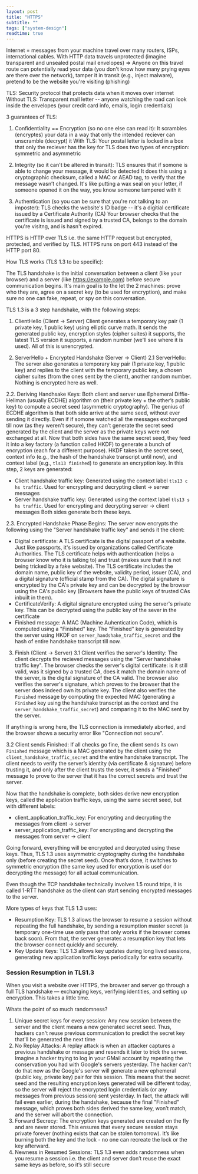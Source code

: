```yaml
---
layout: post
title: "HTTPS"
subtitle: ""
tags: ["system-design"]
readtime: true
---
```


Internet = messages from your machine travel over many routers, ISPs, international cables. With HTTP data travels unprotected (imagine transparent and unsealed postal mail envelopes) => Anyone on this travel route can potentially read your data (you don't know how many prying eyes are there over the network), tamper it in transit (e.g., inject malware), pretend to be the website you're visiting (phishing)


TLS: Security protocol that protects data when it moves over internet
Without TLS: Transparent mail letter -- anyone watching the road can look inside the envelopes (your credit card info, emails, login credentials)

3 guarantees of TLS:
1. Confidentiality == Encryption (so no one else can read it): It scrambles (encryptes) your data in a way that only the intended reciever can unscramble (decrypt) it
With TLS: Your postal letter is locked in a box that only the reciever has the key for
TLS does two types of encryption: symmetric and asymmetric

2. Integrity (so it can't be altered in transit): TLS ensures that if somone is able to change your message, it would be detected
It does this using a cryptographic checksum, called a MAC or AEAD tag, to verify that the message wasn’t changed.
It's like putting a wax seal on your letter, if someone opened it on the way, you know someone tampered with it

3. Authentication (so you can be sure that you're not talking to an imposter): TLS checks the website's ID badge -- it's a digitial certificate issued by a Certificate Authority (CA)
Your browser checks that the certificate is issued and signed by a trusted CA, belongs to the domain you're visitng, and is hasn't expired. 

HTTPS is HTTP over TLS i.e. the same HTTP request but encrypted, protected, and verified by TLS. HTTPS runs on port 443 instead of the HTTP port 80.

How TLS works (TLS 1.3 to be specific):

The TLS handshake is the initial conversation between a client (like your browser) and a server (like https://example.com) before secure communication begins. It's main goal is to the let the 2 machines: prove who they are, agree on a secret key (to be used for encryption), and make sure no one can fake, repeat, or spy on this conversation. 

TLS 1.3 is a 3 step handshake, with the following steps:

1. ClientHello (Client -> Server)
Client generates a temporary key pair (1 private key, 1 public key) using elliptic curve math. It sends the generated public key, encryption styles (cipher suites) it supports, the latest TLS version it supports, a random number (we'll see where it is used). All of this is unencrypted.

2. ServerHello + Encrypted Handshake (Server -> Client)
2.1 ServerHello:
The server also generates a temporary key pair (1 private key, 1 public key) and replies to the client with the temporary public key, a chosen cipher suites (from the ones sent by the client), another random number. Nothing is encrypted here as well.

2.2. Deriving Handhsake Keys: 
Both client and server use Ephemeral Diffie-Hellman (usually ECDHE) algorithm on (their private key + the other’s public key) to compute a secret seed (asymmetric cryptography). The genius of ECDHE algorithm is that both side arrive at the same seed, without ever sending it directly. Even if if somone watched all the messages exchanged till now (as they weren't secure), they can't generate the secret seed generated by the client and the server as the private keys were not exchanged at all. 
Now that both sides have the same secret seed, they feed it into a key factory (a function called HKDF) to generate a bunch of encryption (each for a different purpose). HKDF takes in the secret seed, context info (e.g., the hash of the handshake transcript until now), and context label (e.g., `tls13 finished`) to generate an encryption key. In this step, 2 keys are generated:
- Client handshake traffic key: Generated using the context label `tls13 c hs traffic`. Used for encrypting and decrypting client -> server messages
- Server handshake traffic key: Generated using the context label `tls13 s hs traffic`. Used for encrypting and decrypting server -> client messages
Both sides generate both these keys.

2.3. Encrypted Handshake Phase Begins:
The server now encrypts the following using the "Server handshake traffic key" and sends it the client:
- Digital certificate: A TLS certificate is the digital passport of a website. Just like passports, it's issued by organizations called Certificate Authorities. The TLS certificate helps with authentication (helps a browser know who it is talking to) and trust (makes sure that it is not being tricked by a fake website). The TLS certificate includes the domain name, public key of the website, validity period, issuer (CA), and a digital signature (official stamp from the CA). The digital signature is encrypted by the CA's private key and can be decrypted by the browser using the CA's public key (Browsers have the public keys of trusted CAs inbuilt in them). 
- CertificateVerify: A digital signature encrypted using the server's private key. This can be decrypted using the public key of the sever in the certificate
- Finished message: A MAC (Machine Auhentication Code), which is computed using a "Finished" key. The "Finished" key is generated by the server using HKDF on `server_handshake_traffic_secret` and the hash of entire handshake transcript till now.

3.  Finish (Client → Server)
3.1 Client verifies the server's Identity:
The client decrypts the recieved messages using the "Server handshake traffic key". The browser checks the server's digital certificate: is it still valid, was it signed by a trusted CA, does it match the domain name of the server, is the digital signature of the CA valid. The browser also verifies the server's signature, which proves to the browser that the server does indeed own its private key. The client also verifies the `Finished` message by computing the expected MAC (generating a `Finished` key using the handshake transcript as the context and the `server_handshake_traffic_secret`) and comparing it to the MAC sent by the server. 

If anything is wrong here, the TLS connection is immediately aborted, and the browser shows a security error like "Connection not secure". 

3.2 Client sends Finished:
If all checks go fine, the client sends its own `Finished` message which is a MAC generated by the client using the `client_handshake_traffic_secret` and the entire handshake transcript. The client needs to verify the server’s identity (via certificate & signature) before trusting it, and only after the client trusts the sever, it sends a "Finished" message to prove to the server that it has the correct secrets and trust the server.


Now that the handshake is complete, both sides derive new encryption keys, called the application traffic keys, using the same secret seed, but with different labels:
- client_application_traffic_key: For encrypting and decrypting the messages from client -> server
- server_application_traffic_key: For encrypting and decrypting the messages from server -> client

Going forward, everything will be encrypted and decrypted using these keys. Thus, TLS 1.3 uses asymmetric cryptography during the handshake only (before creating the secret seed). Once that’s done, it switches to symmetric encryption (the same key used for encryption is usef dor decrypting the message) for all actual communication.

Even though the TCP handshake technically involves 1.5 round trips, it is called 1-RTT handshake as the client can start sending encrypted messages to the server. 

More types of keys that TLS 1.3 uses:
- Resumption Key: TLS 1.3 allows the browser to resume a session without repeating the full handshake, by sending a resumption master secret (a temporary one-time use only pass that only works if the browser comes back soon). From that, the server generates a resumption key that lets the browser connect quickly and securely.
- Key Update Keys: TLS 1.3 allows key updates during long lived sessions, generating new application traffic keys periodically for extra security.

### Session Resumption in TLS1.3

When you visit a website over HTTPS, the browser and server go through a full TLS handshake — exchanging keys, verifying identities, and setting up encryption. This takes a little time.


Whats the point of so much randomness?
1. Unique secret keys for every session: Any new session between the server and the client means a new generated secret seed. Thus, hackers can't reuse previous communication to predict the secret key that'll be generated the next time
2. No Replay Attacks: A replay attack is when an attacker captures a previous handshake or message and resends it later to trick the server. Imagine a hacker trying to log in your GMail account by repeating the conservation you had with Google's servers yesterday. The hacker can't do that now as the Google's server will generate a new ephemeral (public key, private key) pair for this session. This means that the secret seed and the resulting encryption keys generated will be different today, so the server will reject the encrypted login credentials (or any messages from previous session) sent yesterday. In fact, the attack will fail even earlier, during the handshake, because the final "Finished" message, which proves both sides derived the same key, won’t match, and the server will abort the connection.
3. Forward Secrecy: The encryption keys generated are created on the fly and are never stored. This ensures that every secure session stays private forever (nothing exists that can be stolen tomorrow). It’s like burning both the key and the lock - no one can recreate the lock or the key afterward.
4. Newness in Resumed Sessions: TLS 1.3 even adds randomness when you resume a session i.e. the client and server don’t reuse the exact same keys as before, so it’s still secure





